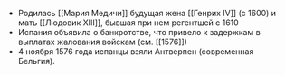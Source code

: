 * Родилась [[Мария Медичи]] будущая жена [[Генрих IV]] (с 1600) и мать [[Людовик XIII]], бывшая при нем регентшей с 1610
* Испания объявила о банкротстве, что привело к задержкам в выплатах жалования войскам (см. [[1576]])
* 4 ноября 1576 года испанцы взяли Антверпен (современная Бельгия). 